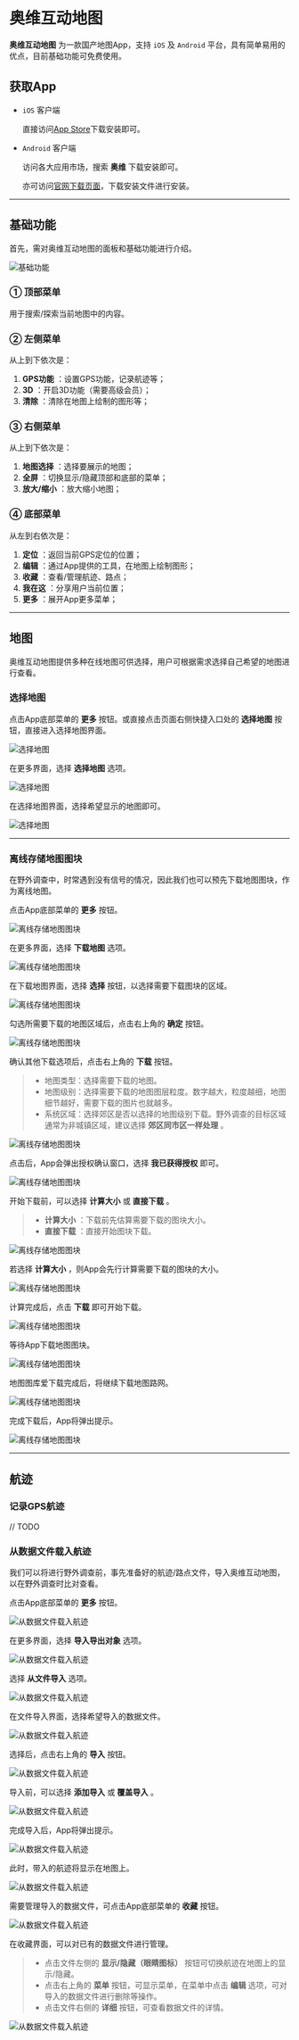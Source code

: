 # 奥维互动地图

**奥维互动地图** 为一款国产地图App，支持 `iOS` 及 `Android` 平台，具有简单易用的优点，目前基础功能可免费使用。

## 获取App

- `iOS` 客户端

  直接访问[App Store](https://itunes.apple.com/cn/app/ao-wei-hu-dong-de-tu-liu-lan-qi/id505884327 "奥维互动地图iOS")下载安装即可。

- `Android` 客户端

  访问各大应用市场，搜索 **奥维** 下载安装即可。

  亦可访问[官网下载页面](http://www.ovital.com/download/ "奥维互动地图官网下载")，下载安装文件进行安装。

---

## 基础功能

首先，需对奥维互动地图的面板和基础功能进行介绍。

![基础功能](../asset/map-tools/ovital/common-00.png)

### ① 顶部菜单

用于搜索/探索当前地图中的内容。

### ② 左侧菜单

从上到下依次是：

1. **GPS功能** ：设置GPS功能，记录航迹等；
2. **3D** ：开启3D功能（需要高级会员）；
3. **清除** ：清除在地图上绘制的图形等；

### ③ 右侧菜单

从上到下依次是：

1. **地图选择** ：选择要展示的地图；
2. **全屏** ：切换显示/隐藏顶部和底部的菜单；
3. **放大/缩小** ：放大缩小地图；

### ④ 底部菜单

从左到右依次是：

1. **定位** ：返回当前GPS定位的位置；
2. **编辑** ：通过App提供的工具，在地图上绘制图形；
3. **收藏** ：查看/管理航迹、路点；
4. **我在这** ：分享用户当前位置；
5. **更多** ：展开App更多菜单；

---

## 地图

奥维互动地图提供多种在线地图可供选择，用户可根据需求选择自己希望的地图进行查看。

### 选择地图

点击App底部菜单的 **更多** 按钮。或直接点击页面右侧快捷入口处的 **选择地图** 按钮，直接进入选择地图界面。

![选择地图](../asset/map-tools/ovital/select-map-00.png)

在更多界面，选择 **选择地图** 选项。

![选择地图](../asset/map-tools/ovital/select-map-01.png)

在选择地图界面，选择希望显示的地图即可。

![选择地图](../asset/map-tools/ovital/select-map-02.png)

---

### 离线存储地图图块

在野外调查中，时常遇到没有信号的情况，因此我们也可以预先下载地图图块，作为离线地图。

点击App底部菜单的 **更多** 按钮。

![离线存储地图图块](../asset/map-tools/ovital/download-map-00.png)

在更多界面，选择 **下载地图** 选项。

![离线存储地图图块](../asset/map-tools/ovital/download-map-01.png)

在下载地图界面，选择 **选择** 按钮，以选择需要下载图块的区域。

![离线存储地图图块](../asset/map-tools/ovital/download-map-02.png)

勾选所需要下载的地图区域后，点击右上角的 **确定** 按钮。

![离线存储地图图块](../asset/map-tools/ovital/download-map-03.png)

确认其他下载选项后，点击右上角的 **下载** 按钮。

> - 地图类型：选择需要下载的地图。
> - 地图级别：选择需要下载的地图图层粒度。数字越大，粒度越细，地图细节越好，需要下载的图片也就越多。
> - 系统区域：选择郊区是否以选择的地图级别下载。野外调查的目标区域通常为非城镇区域，建议选择 **郊区同市区一样处理** 。

![离线存储地图图块](../asset/map-tools/ovital/download-map-04.png)

点击后，App会弹出授权确认窗口，选择 **我已获得授权** 即可。

![离线存储地图图块](../asset/map-tools/ovital/download-map-05.png)

开始下载前，可以选择 **计算大小** 或 **直接下载** 。

> - **计算大小** ：下载前先估算需要下载的图块大小。
> - **直接下载** ：直接开始图块下载。

![离线存储地图图块](../asset/map-tools/ovital/download-map-06.png)

若选择 **计算大小** ，则App会先行计算需要下载的图块的大小。

![离线存储地图图块](../asset/map-tools/ovital/download-map-07.png)

计算完成后，点击 **下载** 即可开始下载。

![离线存储地图图块](../asset/map-tools/ovital/download-map-08.png)

等待App下载地图图块。

![离线存储地图图块](../asset/map-tools/ovital/download-map-09.png)

地图图库爱下载完成后，将继续下载地图路网。

![离线存储地图图块](../asset/map-tools/ovital/download-map-10.png)

完成下载后，App将弹出提示。

![离线存储地图图块](../asset/map-tools/ovital/download-map-11.png)

---

## 航迹

### 记录GPS航迹

// TODO

### 从数据文件载入航迹

我们可以将进行野外调查前，事先准备好的航迹/路点文件，导入奥维互动地图，以在野外调查时比对查看。

点击App底部菜单的 **更多** 按钮。

![从数据文件载入航迹](../asset/map-tools/ovital/reload-00.png)

在更多界面，选择 **导入导出对象** 选项。

![从数据文件载入航迹](../asset/map-tools/ovital/reload-01.png)

选择 **从文件导入** 选项。

![从数据文件载入航迹](../asset/map-tools/ovital/reload-02.png)

在文件导入界面，选择希望导入的数据文件。

![从数据文件载入航迹](../asset/map-tools/ovital/reload-03.png)

选择后，点击右上角的 **导入** 按钮。

![从数据文件载入航迹](../asset/map-tools/ovital/reload-04.png)

导入前，可以选择 **添加导入** 或 **覆盖导入** 。

![从数据文件载入航迹](../asset/map-tools/ovital/reload-05.png)

完成导入后，App将弹出提示。

![从数据文件载入航迹](../asset/map-tools/ovital/reload-06.png)

此时，带入的航迹将显示在地图上。

![从数据文件载入航迹](../asset/map-tools/ovital/reload-07.png)

需要管理导入的数据文件，可点击App底部菜单的 **收藏** 按钮。

![从数据文件载入航迹](../asset/map-tools/ovital/reload-08.png)

在收藏界面，可以对已有的数据文件进行管理。

> - 点击文件左侧的 **显示/隐藏（眼睛图标）** 按钮可切换航迹在地图上的显示/隐藏。
> - 点击右上角的 **菜单** 按钮，可显示菜单，在菜单中点击 **编辑** 选项，可对导入的数据文件进行删除等操作。
> - 点击文件右侧的 **详细** 按钮，可查看数据文件的详情。

![从数据文件载入航迹](../asset/map-tools/ovital/reload-09.png)

